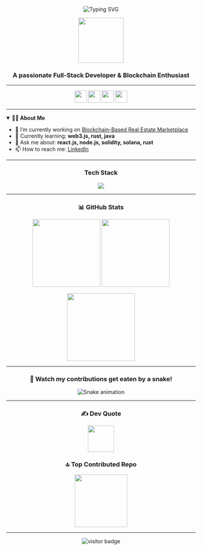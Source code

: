 <!-- Banner & Typing -->
<p align="center">
  <img src="https://readme-typing-svg.demolab.com?font=Fira+Code&size=30&pause=1000&color=F97316&center=true&vCenter=true&width=435&lines=Hi+%F0%9F%91%8B%2C+I'm+Faizan+Shaikh!" alt="Typing SVG" />
</p>
<p align="center">
  <img src="https://media.giphy.com/media/FPbnShq1h1IS5FQyPD/giphy.gif" width="120" height="120"/>
</p>

<h3 align="center">A passionate Full-Stack Developer & Blockchain Enthusiast</h3>

---

<!-- Links & Socials -->
<p align="center">
  <a href="https://twitter.com/faizanshai57592"><img src="https://skillicons.dev/icons?i=twitter" height="32" /></a>
  <a href="https://www.linkedin.com/in/faizan-shaikh-7668b6232"><img src="https://skillicons.dev/icons?i=linkedin" height="32" /></a>
  <a href="https://instagram.com/iblamefaizann"><img src="https://skillicons.dev/icons?i=instagram" height="32" /></a>
  <a href="https://leetcode.com/u/hlyjj0obae/"><img src="https://skillicons.dev/icons?i=leetcode" height="32" /></a>
</p>

---

<!-- About Me -->
<details open>
  <summary><b>👨‍💻 About Me</b></summary>
  
- 🔭 I’m currently working on [Blockchain-Based Real Estate Marketplace](https://github.com/faizan689/Blockchain-Based-Real-Estate-Marketplace-)
- 🌱 Currently learning: **web3.js, rust, java**
- 💬 Ask me about: **react.js, node.js, solidity, solana, rust**
- 📫 How to reach me: [LinkedIn](https://www.linkedin.com/in/faizan-shaikh-7668b6232)
</details>

---

<!-- Skills -->
<h3 align="center">Tech Stack</h3>
<p align="center">
  <img src="https://skillicons.dev/icons?i=js,ts,react,nextjs,nodejs,nestjs,redux,solidity,java,rust,python,html,css,tailwind,figma,postgres,mongodb,mysql,oracle,aws,docker,kubernetes,linux,nginx,git,firebase,appwrite,chartjs" />
</p>

---

<!-- Stats Section (Aesthetic Cards) -->
<h3 align="center">📊 GitHub Stats</h3>
<p align="center">
  <img src="https://github-readme-stats.vercel.app/api?username=faizan689&theme=radical&show_icons=true&hide_border=true&border_radius=20" height="180"/>
  <img src="https://github-readme-streak-stats.herokuapp.com?user=faizan689&theme=radical&hide_border=true&border_radius=20" height="180"/>
</p>
<p align="center">
  <img src="https://github-readme-stats.vercel.app/api/top-langs/?username=faizan689&theme=radical&layout=compact&hide_border=true&border_radius=20" height="180"/>
</p>

---

<!-- Snake Game -->
<h3 align="center">🐍 Watch my contributions get eaten by a snake!</h3>
<p align="center">
  <img src="https://raw.githubusercontent.com/faizan689/faizan689/output/github-contribution-grid-snake.svg" alt="Snake animation" />
</p>

---

<!-- Quotes and Top Repo -->
<h3 align="center">✍️ Dev Quote</h3>
<p align="center">
  <img src="https://quotes-github-readme.vercel.app/api?type=horizontal&theme=radical" height="70"/>
</p>
<h3 align="center">🔝 Top Contributed Repo</h3>
<p align="center">
  <img src="https://github-contributor-stats.vercel.app/api?username=faizan689&limit=5&theme=dark&combine_all_yearly_contributions=true" height="140"/>
</p>

---

<p align="center">
  <img src="https://visitcount.itsvg.in/api?id=faizan689&icon=0&color=0" alt="visitor badge"/>
</p>

